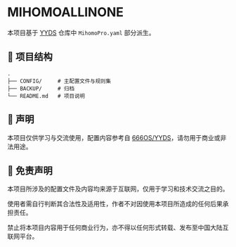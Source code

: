 # MIHOMOALLINONE
本项目基于 [YYDS](https://github.com/666OS/YYDS) 仓库中 `MihomoPro.yaml` 部分派生。

## 📁 项目结构

```
.
├── CONFIG/     # 主配置文件与规则集
├── BACKUP/     # 归档
└── README.md   # 项目说明
```


## 📄 声明

本项目仅供学习与交流使用，配置内容参考自 [666OS/YYDS](https://github.com/666OS/YYDS)，请勿用于商业或非法用途。

## 📢 免责声明

本项目所涉及的配置文件及内容均来源于互联网，仅用于学习和技术交流之目的。

使用者需自行判断其合法性及适用性，作者不对因使用本项目所造成的任何后果承担责任。

禁止将本项目内容用于任何商业行为，亦不得以任何形式转载、发布至中国大陆互联网平台。


